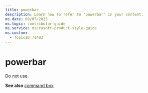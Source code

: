 ```yaml
---
title: powerbar
description: Learn how to refer to "powerbar" in your content.
ms.date: 09/07/2023
ms.topic: contributor-guide
ms.service: microsoft-product-style-guide
ms.custom:
  - TopicID 71403
---
```



# powerbar

Do not use.  

**See also** [command box](~/teams-style-guide/a-z-word-list/c/command-box.md)  

